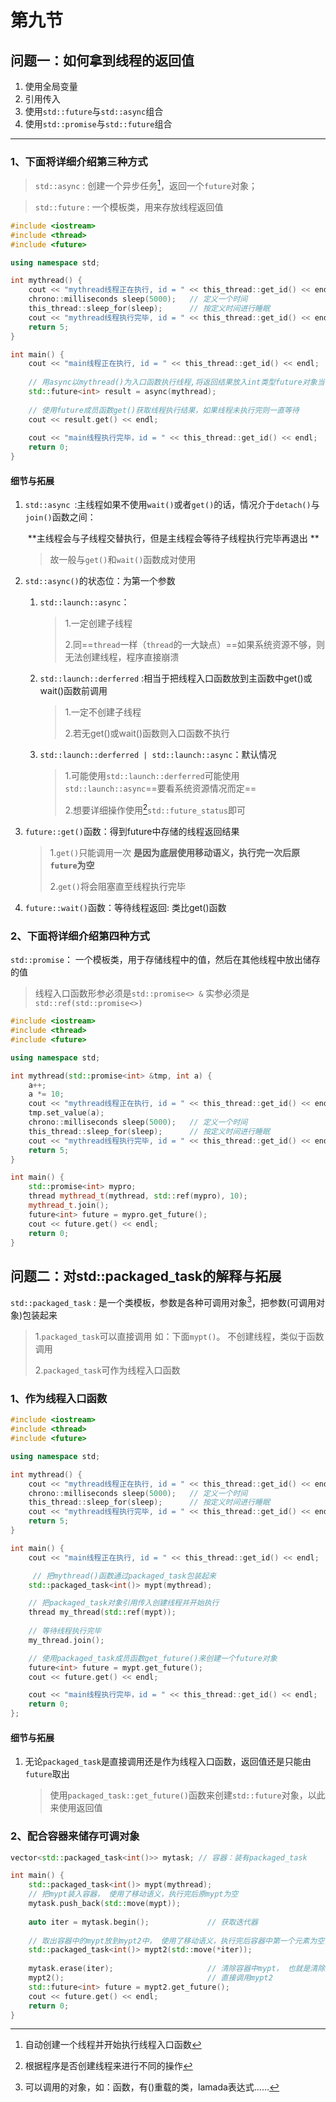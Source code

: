 # 第九节

## 问题一：如何拿到线程的返回值

1. 使用全局变量
2. 引用传入
3. 使用`std::future`与`std::async`组合
4. 使用`std::promise`与`std::future`组合

---

### 1、下面将详细介绍第三种方式

> `std::async` : 创建一个异步任务[^1]，返回一个`future`对象；

> `std::future` : 一个模板类，用来存放线程返回值

```c++
#include <iostream>
#include <thread>
#include <future>

using namespace std;

int mythread() {
	cout << "mythread线程正在执行, id = " << this_thread::get_id() << endl;
	chrono::milliseconds sleep(5000);   // 定义一个时间
	this_thread::sleep_for(sleep);		// 按定义时间进行睡眠
	cout << "mythread线程执行完毕, id = " << this_thread::get_id() << endl;
	return 5;
}

int main() {
	cout << "main线程正在执行, id = " << this_thread::get_id() << endl;
    
    // 用async以mythread()为入口函数执行线程,将返回结果放入int类型future对象当中
    std::future<int> result = async(mythread);	
    
    // 使用future成员函数get()获取线程执行结果，如果线程未执行完则一直等待
	cout << result.get() << endl;	
    
	cout << "main线程执行完毕，id = " << this_thread::get_id() << endl;
    return 0;
}
```

#### 细节与拓展

1. `std::async `:主线程如果不使用`wait()`或者`get()`的话，情况介于`detach()`与`join()`函数之间：

   ​					**主线程会与子线程交替执行，但是主线程会等待子线程执行完毕再退出 **

   > 故一般与`get()`和`wait()`函数成对使用	

2. `std::async()`的状态位：为第一个参数

   1. `std::launch::async`：

      > 1.一定创建子线程
      >
      > 2.同==`thread`一样（`thread`的一大缺点）==如果系统资源不够，则无法创建线程，程序直接崩溃

   2. `std::launch::derferred` :相当于把线程入口函数放到主函数中get()或wait()函数前调用

      > 1.一定不创建子线程 
      >
      > 2.若无get()或wait()函数则入口函数不执行

   3. `std::launch::derferred | std::launch::async`：默认情况

      > 1.可能使用`std::launch::derferred`可能使用` std::launch::async`==要看系统资源情况而定==
      >
      > 2.想要详细操作使用[^3]`std::future_status`即可

3. `future::get()`函数：得到future中存储的线程返回结果

   > 1.`get()`只能调用一次 **是因为底层使用移动语义，执行完一次后原`future`为空**
   >
   > 2.`get()`将会阻塞直至线程执行完毕

4. `future::wait()`函数：等待线程返回: 类比get()函数

### 2、下面将详细介绍第四种方式

`std::promise`： 一个模板类，用于存储线程中的值，然后在其他线程中放出储存的值

> 线程入口函数形参必须是`std::promise<> &`
> 						实参必须是`std::ref(std::promise<>)`

```c++ 
#include <iostream>
#include <thread>
#include <future>

using namespace std;

int mythread(std::promise<int> &tmp, int a) {
	a++;
	a *= 10;
	cout << "mythread线程正在执行, id = " << this_thread::get_id() << endl;
	tmp.set_value(a);
	chrono::milliseconds sleep(5000);   // 定义一个时间
	this_thread::sleep_for(sleep);		// 按定义时间进行睡眠
	cout << "mythread线程执行完毕, id = " << this_thread::get_id() << endl;
	return 5;
}

int main() {
	std::promise<int> mypro;
	thread mythread_t(mythread, std::ref(mypro), 10);
	mythread_t.join();
	future<int> future = mypro.get_future();
	cout << future.get() << endl;
    return 0;
}
```



## 问题二：对std::packaged_task的解释与拓展

`std::packaged_task` : 是一个类模板，参数是各种可调用对象[^2]，把参数(可调用对象)包装起来

> 1.`packaged_task`可以直接调用 如：下面`mypt()`。 不创建线程，类似于函数调用
>
> 2.`packaged_task`可作为线程入口函数

### 1、作为线程入口函数

```c++
#include <iostream>
#include <thread>
#include <future>

using namespace std;

int mythread() {
	cout << "mythread线程正在执行, id = " << this_thread::get_id() << endl;
	chrono::milliseconds sleep(5000);   // 定义一个时间
	this_thread::sleep_for(sleep);		// 按定义时间进行睡眠
	cout << "mythread线程执行完毕, id = " << this_thread::get_id() << endl;
	return 5;
}

int main() {
	cout << "main线程正在执行, id = " << this_thread::get_id() << endl;

     // 把mythread()函数通过packaged_task包装起来
	std::packaged_task<int()> mypt(mythread);

    // 把packaged_task对象引用传入创建线程并开始执行
	thread my_thread(std::ref(mypt));		
    
    // 等待线程执行完毕
	my_thread.join();					

    // 使用packaged_task成员函数get_future()来创建一个future对象
	future<int> future = mypt.get_future(); 
	cout << future.get() << endl;

	cout << "main线程执行完毕，id = " << this_thread::get_id() << endl;
    return 0;
};
```

#### 细节与拓展

1. 无论`packaged_task`是直接调用还是作为线程入口函数，返回值还是只能由`future`取出

   > 使用`packaged_task::get_future()`函数来创建`std::future`对象，以此来使用返回值

### 2、配合容器来储存可调对象

```c++
vector<std::packaged_task<int()>> mytask; // 容器：装有packaged_task

int main() {
	std::packaged_task<int()> mypt(mythread); 
    // 把mypt装入容器， 使用了移动语义，执行完后原mypt为空
	mytask.push_back(std::move(mypt));		
    
	auto iter = mytask.begin();				// 获取迭代器
    
    // 取出容器中的mypt放到mypt2中， 使用了移动语义，执行完后容器中第一个元素为空但是第一个元素还在
	std::packaged_task<int()> mypt2(std::move(*iter));	
    
	mytask.erase(iter);						// 清除容器中mypt， 也就是清除掉第一个元素
	mypt2();								// 直接调用mypt2
	std::future<int> future = mypt2.get_future();
	cout << future.get() << endl;
    return 0;
}
```



[^1]: 自动创建一个线程并开始执行线程入口函数

[^2]:  可以调用的对象，如：函数，有()重载的类，lamada表达式……

[^3]: 根据程序是否创建线程来进行不同的操作
